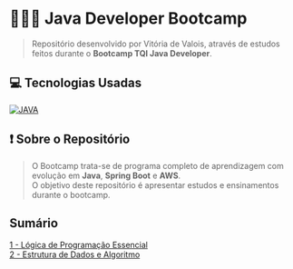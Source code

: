 # 👩🏻‍💻 Java Developer Bootcamp
> Repositório desenvolvido por Vitória de Valois, através de estudos feitos durante o **Bootcamp TQI Java Developer**.
> <br>

## 💻 Tecnologias Usadas
[![JAVA](https://img.shields.io/badge/Java-ED8B00?style=for-the-badge&logo=java&logoColor=white)](#)

## ❗ Sobre o Repositório
> O Bootcamp trata-se de programa completo de aprendizagem com evolução em **Java**, **Spring Boot** e **AWS**. 
> <br>
> O objetivo deste repositório é apresentar estudos e ensinamentos durante o bootcamp.

## Sumário
[1 - Lógica de Programação Essencial](https://github.com/vitoriadevalois/java-developer-bootcamp/blob/main/conteudos/logica-programacao.md) <br>
[2 - Estrutura de Dados e Algoritmo](https://github.com/vitoriadevalois/java-developer-bootcamp/blob/main/conteudos/estrutura-dados-algoritmo.md)
